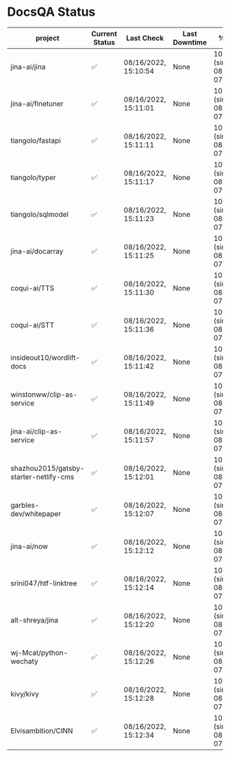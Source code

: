# DocsQA Status

|               project                |Current Status|     Last Check     |Last Downtime|              % Uptime              |
|--------------------------------------|--------------|--------------------|-------------|------------------------------------|
|jina-ai/jina                          |✅            |08/16/2022, 15:10:54|None         |100.000 (since 08/15/2022, 07:09:42)|
|jina-ai/finetuner                     |✅            |08/16/2022, 15:11:01|None         |100.000 (since 08/15/2022, 07:09:42)|
|tiangolo/fastapi                      |✅            |08/16/2022, 15:11:11|None         |100.000 (since 08/15/2022, 07:09:42)|
|tiangolo/typer                        |✅            |08/16/2022, 15:11:17|None         |100.000 (since 08/15/2022, 07:09:42)|
|tiangolo/sqlmodel                     |✅            |08/16/2022, 15:11:23|None         |100.000 (since 08/15/2022, 07:09:42)|
|jina-ai/docarray                      |✅            |08/16/2022, 15:11:25|None         |100.000 (since 08/15/2022, 07:09:42)|
|coqui-ai/TTS                          |✅            |08/16/2022, 15:11:30|None         |100.000 (since 08/15/2022, 07:09:42)|
|coqui-ai/STT                          |✅            |08/16/2022, 15:11:36|None         |100.000 (since 08/15/2022, 07:09:42)|
|insideout10/wordlift-docs             |✅            |08/16/2022, 15:11:42|None         |100.000 (since 08/15/2022, 07:09:42)|
|winstonww/clip-as-service             |✅            |08/16/2022, 15:11:49|None         |100.000 (since 08/15/2022, 07:09:42)|
|jina-ai/clip-as-service               |✅            |08/16/2022, 15:11:57|None         |100.000 (since 08/15/2022, 07:09:42)|
|shazhou2015/gatsby-starter-netlify-cms|✅            |08/16/2022, 15:12:01|None         |100.000 (since 08/15/2022, 07:09:42)|
|garbles-dev/whitepaper                |✅            |08/16/2022, 15:12:07|None         |100.000 (since 08/15/2022, 07:09:42)|
|jina-ai/now                           |✅            |08/16/2022, 15:12:12|None         |100.000 (since 08/15/2022, 07:09:42)|
|srini047/htf-linktree                 |✅            |08/16/2022, 15:12:14|None         |100.000 (since 08/15/2022, 07:09:42)|
|alt-shreya/jina                       |✅            |08/16/2022, 15:12:20|None         |100.000 (since 08/15/2022, 07:09:42)|
|wj-Mcat/python-wechaty                |✅            |08/16/2022, 15:12:26|None         |100.000 (since 08/15/2022, 07:09:42)|
|kivy/kivy                             |✅            |08/16/2022, 15:12:28|None         |100.000 (since 08/15/2022, 07:09:42)|
|Elvisambition/CINN                    |✅            |08/16/2022, 15:12:34|None         |100.000 (since 08/15/2022, 07:09:42)|
